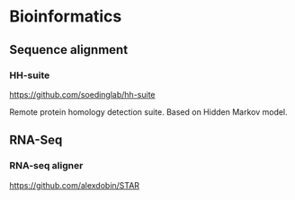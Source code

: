 # Bioinformatics
## Sequence alignment

### HH-suite

https://github.com/soedinglab/hh-suite

Remote protein homology detection suite. Based on Hidden Markov model.

## RNA-Seq

### RNA-seq aligner

https://github.com/alexdobin/STAR
